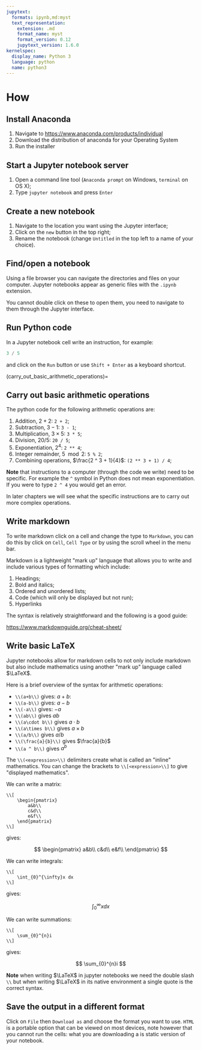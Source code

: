 ```yaml
---
jupytext:
  formats: ipynb,md:myst
  text_representation:
    extension: .md
    format_name: myst
    format_version: 0.12
    jupytext_version: 1.6.0
kernelspec:
  display_name: Python 3
  language: python
  name: python3
---
```


# How

## Install Anaconda

1. Navigate to <https://www.anaconda.com/products/individual>
2. Download the distribution of anaconda for your Operating System
3. Run the installer

## Start a Jupyter notebook server

1. Open a command line tool (`Anaconda prompt` on Windows, `terminal` on OS X);
2. Type `jupyter notebook` and press `Enter`

## Create a new notebook

1. Navigate to the location you want using the Jupyter interface;
2. Click on the `new` button in the top right;
3. Rename the notebook (change `Untitled` in the top left to a name of your choice).

## Find/open a notebook

Using a file browser you can navigate the directories and files on your computer. Jupyter notebooks appear as generic files with the `.ipynb` extension.

You cannot double click on these to open them, you need to navigate to them through the Jupyter interface.

## Run Python code

In a Jupyter notebook cell write an instruction, for example:

```python
3 / 5
```

and click on the `Run` button or use `Shift + Enter` as a keyboard shortcut.

(carry_out_basic_arithmetic_operations)=
## Carry out basic arithmetic operations

The python code for the following arithmetic operations are:

1. Addition, $2 + 2$: `2 + 2`;
2. Subtraction, $3 - 1$: `3 - 1`;
3. Multiplication, $3 \times 5$: `3 * 5`;
5. Division, $20 / 5$: `20 / 5`;
6. Exponentiation, $2 ^ 4$: `2 ** 4`;
7. Integer remainder, $5 \mod 2$: `5 % 2`;
8. Combining operations, $\frac{2 ^ 3 + 1}{4}$: `(2 ** 3 + 1) / 4`;

**Note** that instructions to a computer (through the code we write) need to be specific. For example the `^` symbol in Python does not mean exponentiation. If you were to type `2 ^ 4` you would get an error.

In later chapters we will see what the specific instructions are to carry out more complex operations.

## Write markdown

To write markdown click on a cell and change the type to `Markdown`, you can do
this by click on `Cell`, `Cell Type` or by using the scroll wheel in the menu
bar.

Markdown is a lightweight "mark up" language that allows you to write and
include various types of formatting which include:

1. Headings;
2. Bold and italics;
3. Ordered and unordered lists;
4. Code (which will only be displayed but not run);
5. Hyperlinks

The syntax is relatively straightforward and the following is a good guide:

<https://www.markdownguide.org/cheat-sheet/>


## Write basic LaTeX

Jupyter notebooks allow for markdown cells to not only include markdown but also include mathematics using another "mark up" language called $\LaTeX$.

Here is a brief overview of the syntax for arithmetic operations:

- `\\(a+b\\)` gives: $a + b$:
- `\\(a-b\\)` gives: $a-b$
- `\\(-a\\)` gives: $-a$
- `\\(ab\\)` gives $ab$
- `\\(a\cdot b\\)` gives $a\cdot b$
- `\\(a\times b\\)` gives $a\times b$
- `\\(a/b\\)` gives $a/b$
- `\\(\frac{a}{b}\\)` gives $\frac{a}{b}$
- `\\(a ^ b\\)` gives $a ^ b$

The `\\(<expression>\\)` delimiters create what is called an "inline" mathematics. You can change the brackets to `\\[<expression>\\]` to give "displayed mathematics".

We can write a matrix:

```
\\[
    \begin{pmatrix}
        a&b\\
        c&d\\
        e&f\\
    \end{pmatrix}
\\]
```

gives:

$$
    \begin{pmatrix}
        a&b\\
        c&d\\
        e&f\\
    \end{pmatrix}
$$

We can write integrals:


```
\\[
    \int_{0}^{\infty}x dx
\\]
```

gives:

$$
    \int_{0}^{\infty}x dx
$$

We can write summations:


```
\\[
    \sum_{0}^{n}i
\\]
```

gives:

$$
    \sum_{0}^{n}i
$$

**Note** when writing $\LaTeX$ in jupyter notebooks we need the double slash
`\\` but when writing $\LaTeX$ in its native environment a single quote is
the correct syntax.

## Save the output in a different format

Click on `File` then `Download as` and choose the format you want to use. `HTML`
is a portable option that can be viewed on most devices, note however that you
cannot run the cells: what you are downloading a is static version of your
notebook.
